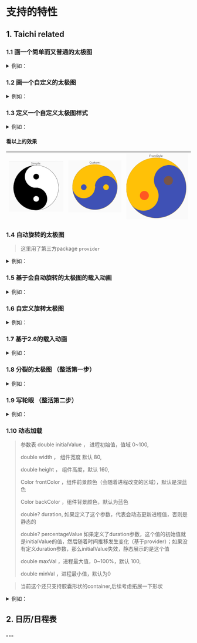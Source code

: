 # 支持的特性

## 1. Taichi related

### 1.1 画一个简单而又普通的太极图

<details>
  <summary>
    例如：
  </summary>


> 需要填入 ```size``` 参数.

```dart
import 'package:flutter/material.dart';
import 'package:taichi/taichi.dart';

class MainPage extends StatelessWidget {
  @override
  Widget build(BuildContext context) {
    return Scaffold(
      body: TaichiGraph.simple(size: 300),
    );
  }
}
```

</details>

### 1.2 画一个自定义的太极图

<details>
  <summary>
    例如：
  </summary>


> 参数 ```size``` 是必须的.
> 其它随意

``` dart
import 'package:flutter/material.dart';
import 'package:taichi/taichi.dart';

class MainPage extends StatelessWidget {
  @override
  Widget build(BuildContext context) {
    return Scaffold(
      body: TaichiGraph.custom(
              size: 300,
              color1: Colors.amber,
              color2: Colors.indigo,
              angle: 180,
            ),
    );
  }
}
```

</details>

### 1.3 定义一个自定义太极图样式


<details>
  <summary>
    例如：
  </summary>


```dart
import 'package:flutter/material.dart';
import 'package:taichi/taichi.dart';

class MainPage extends StatelessWidget {
  @override
  Widget build(BuildContext context) {
    TaichiGraphStyle style = TaichiGraphStyle(
      color1: Colors.amber,
      color2: Colors.indigo,
      dotFactor: 0.15,
      dotColor1: Colors.brown,
      dotColor2: Colors.deepOrange,
      size: 400,
      angle: 45,
    );

    return Scaffold(
      body: TaichiGraph.fromStyle(style),
    );
  }
}
```

</details>

#### 看以上的效果

| ![image-20220424172310394](./md_images/image-20220424172310394.png) | ![image-20220424172450290](./md_images/image-20220424172450290.png) | ![image-20220424172753461](./md_images/image-20220424172753461.png) |
| ------------------------------------------------------------ | ------------------------------------------------------------ | ------------------------------------------------------------ |

### 1.4 自动旋转的太极图

> 这里用了第三方package ```provider```

<details>
  <summary>
    例如：
  </summary>


> 参数 ```size``` 是必须的.

```dart
import 'package:flutter/material.dart';
import 'package:taichi/taichi.dart';

class Page2 extends StatelessWidget {
  const Page2({Key? key}) : super(key: key);

  @override
  Widget build(BuildContext context) {
    return Scaffold(
      body: Center(
        child: TaichiAutoRotateGraph.simple(size: 100),
      ),
    );
  }
}
```

![20220424_1](./md_images/20220424_1.gif)
</details>

### 1.5 基于会自动旋转的太极图的载入动画

<details>
  <summary>
    例如：
  </summary>


```dart
import 'package:flutter/material.dart';
import 'package:taichi/taichi.dart';

class Page3 extends StatefulWidget {
  const Page3({Key? key}) : super(key: key);

  @override
  State<Page3> createState() => _Page3State();
}

class _Page3State extends State<Page3> {
  bool isLoading = false;

  @override
  Widget build(BuildContext context) {
    return TaichiOverlay.simple(
        isLoading,
        Scaffold(
          appBar: AppBar(
              leading: IconButton(
            icon: const Icon(Icons.arrow_left),
            onPressed: () {
              Navigator.of(context).pop();
            },
          )),
          body: SizedBox(
            height: 100,
            width: 200,
            child: ElevatedButton(
              onPressed: () {
                setState(() {
                  isLoading = !isLoading;
                });
                Future.delayed(const Duration(milliseconds: 2000))
                    .then((value) {
                  setState(() {
                    isLoading = !isLoading;
                  });
                });
              },
              child: const Text("change state"),
            ),
          ),
        ));
  }
}
```

![20220424_2](./md_images/20220424_2.gif)
</details>

### 1.6 自定义旋转太极图

<details>
  <summary>
    例如：
  </summary>
</details>


### 1.7 基于2.6的载入动画

<details>
  <summary>
    例如：
  </summary>
</details>


### 1.8 分裂的太极图 （整活第一步）

<details>
  <summary>
    例如：
  </summary>


  ``` dart
import 'package:flutter/material.dart';
import 'package:taichi/taichi.dart';

class Page4 extends StatelessWidget {
  const Page4({Key? key}) : super(key: key);

  @override
  Widget build(BuildContext context) {
    return Scaffold(
      body: Center(
        child:
            TaichiGraph.splited(color: Colors.blue, size: 500, gradient: true),
      ),
    );
  }
}
  ```

![image](./md_images/0427-1.png)

</details>

### 1.9 写轮眼 （整活第二步）

<details>
  <summary>
    例如：
  </summary>


  ``` dart
import 'package:flutter/material.dart';
import 'package:taichi/taichi.dart';

class Page5 extends StatelessWidget {
  const Page5({Key? key}) : super(key: key);

  @override
  Widget build(BuildContext context) {
    return Scaffold(
      body: Center(
        child: Container(
          color: Colors.white,
          child: TaichiGraph.uchiha(size: 100),
        ),
      ),
    );
  }
}
  ```

![image](./md_images/0427-2.png)

</details>

### 1.10 动态加载

> 参数表
> double initialValue ， 进程初始值，值域 0~100,
>
> double width ， 组件宽度 默认 80,
>
> double height ， 组件高度，默认 160,
>
> Color frontColor ，组件前景颜色（会随着进程改变的区域），默认是深蓝色 
>
> Color backColor ，组件背景颜色，默认为蓝色 
>
> double? duration, 如果定义了这个参数，代表会动态更新进程值，否则是静态的
>
> double? percentageValue 如果定义了duration参数，这个值的初始值就是initialValue的值，然后随着时间推移发生变化（基于provider）；如果没有定义duration参数，那么initialValue失效，静态展示的是这个值
>
> double maxVal ，进程最大值，0~100%，默认 100,
>
> double minVal ，进程最小值，默认为0

> 当前这个还只支持胶囊形状的container,后续考虑拓展一下形状

<details>
  <summary>
    例如：
  </summary>

  



``` dart
import 'package:flutter/material.dart';
import 'package:taichi/taichi.dart';

class Page6 extends StatelessWidget {
  const Page6({Key? key}) : super(key: key);

  @override
  Widget build(BuildContext context) {
    return Scaffold(
      appBar: AppBar(
          leading: IconButton(
        icon: const Icon(Icons.arrow_left),
        onPressed: () {
          Navigator.of(context).pop();
        },
      )),
      body: Column(
        mainAxisAlignment: MainAxisAlignment.center,
        children: [
          Center(
            child: ProcessLoader.customWaveLoader(
                percentageValue: 30,
                maxVal: 80,
                backColor: const Color.fromARGB(255, 200, 43, 43),
                frontColor: const Color.fromARGB(255, 7, 255, 156)),
          ),
          const SizedBox(
            height: 50,
          ),
          Center(
            child: ProcessLoader.customWaveLoader(
                percentageValue: 30,
                duration: 2,
                maxVal: 80,
                backColor: Colors.white,
                frontColor: Colors.amber),
          ),
          const SizedBox(
            height: 50,
          ),
          Center(
            child: ProcessLoader.customWaveLoader(
                percentageValue: 30,
                duration: 5,
                maxVal: 100,
                backColor: const Color.fromARGB(255, 255, 255, 255),
                frontColor: const Color.fromARGB(255, 38, 68, 138)),
          ),
        ],
      ),
    );
  }
}
```

![image](./md_images/20220427_01.gif)

</details>

## 2. 日历/日程表

。。。